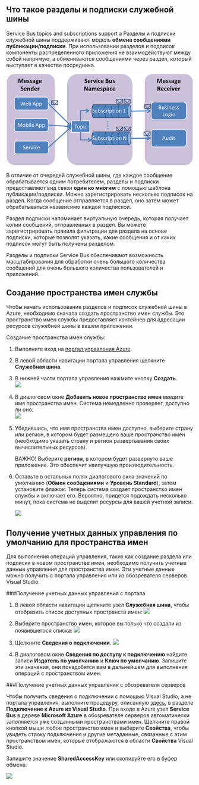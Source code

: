 ﻿<h2><a name="what-are-service-bus-topics"></a>Что такое разделы и подписки служебной шины</h2>

Service Bus topics and subscriptions support a Разделы и подписки служебной шины поддерживают модель **обмена сообщениями публикации/подписки**. При использовании разделов и подписок компоненты распределенного приложения не взаимодействуют между собой напрямую, а обмениваются сообщениями через раздел, который выступает в качестве посредника.

![TopicConcepts](./media/howto-service-bus-topics/sb-topics-01.png)

В отличие от очередей служебной шины, где каждое сообщение обрабатывается одним потребителем, разделы и подписки предоставляют вид связи **один ко многим** с помощью шаблона публикации/подписки. Можно зарегистрировать несколько подписок на раздел. Когда сообщение отправляется в раздел, оно затем может обрабатываться независимо каждой подпиской.

Раздел подписки напоминает виртуальную очередь, которая получает копии сообщений, отправленных в раздел. Вы можете зарегистрировать правила фильтрации для раздела на основе подписки, которые позволят указать, какие сообщения и от каких подписок могут быть получены разделом.

Разделы и подписки Service Bus обеспечивают возможность масштабирования для обработки очень большого количества сообщений для очень большого количества пользователей и приложений.

<h2><a name="create-a-service-namespace"></a>Создание пространства имен службы</h2>

Чтобы начать использование разделов и подписок служебной шины в Azure, необходимо сначала создать пространство имен службы. Это пространство имен службы предоставляет контейнер для адресации ресурсов служебной шины в вашем приложении.

Создание пространства имен службы:

1.  Выполните вход на [портал управления Azure][].

2.  В левой области навигации портала управления щелкните
    **Служебная шина**.

3.  В нижней части портала управления нажмите кнопку **Создать**.   
    ![][0]

4.  В диалоговом окне **Добавить новое пространство имен** введите имя пространства имен.
    Система немедленно проверяет, доступно ли оно.   
    ![][2]

5.  Убедившись, что имя пространства имен доступно, выберите страну или регион, в котором будет размещено ваше пространство имен (необходимо указать страну и регион развертывания своих вычислительных ресурсов).

	ВАЖНО! Выберите **регион**, в котором будет развернуто ваше приложение. Это обеспечит наилучшую производительность.

6. 	Оставьте в остальных полях диалогового окна значений по умолчанию (**Обмен сообщениями** и **Уровень Standard**), затем установите флажок. Теперь система создает пространство имен службы и включает его. Вероятно, придется подождать несколько минут, пока система не выделит ресурсы для вашей учетной записи.

	![][6]


<h2><a name="obtain-default-credentials"></a>Получение учетных данных управления по умолчанию для пространства имен</h2>

Для выполнения операций управления, таких как создание раздела или подписки в новом пространстве имен, необходимо получить учетные данные управления для пространства имен. Эти учетные данные можно получить с портала управления или из обозревателя серверов Visual Studio.

###Получение учетных данных управления с портала

1.  В левой области навигации щелкните узел **Служебная шина**, чтобы отобразить список доступных пространств имен:    ![][0]

2.  Выберите пространство имен, которое вы только что создали из появившегося списка:    ![][3]

3.  Щелкните **Сведения о подключении**.    ![][4]

4.  В диалоговом окне **Сведения по доступу к подключению** найдите записи **Издатель по умолчанию** и **Ключ по умолчанию**. Запишите эти значения, они понадобятся вам в дальнейшем для выполнения операций с пространством имен. 

###Получение учетных данных управления с обозревателя серверов

Чтобы получить сведения о подключении с помощью Visual Studio, а не портала управления, выполните процедуру, описанную [здесь](http://http://msdn.microsoft.com/ru-ru/library/windowsazure/ff687127.aspx), в разделе **Подключение к Azure из Visual Studio**. При входе в Azure узел **Service Bus** в дереве **Microsoft Azure** в обозревателе серверов автоматически заполняется уже созданными пространствами имен. Щелкните правой кнопкой мыши любое пространство имен и выберите **Свойства**, чтобы увидеть строку подключения и другие метаданные, связанные с этим пространством имен, которые отображаются в области **Свойства** Visual Studio. 

Запишите значение **SharedAccessKey** или скопируйте его в буфер обмена.

![][34]

 
  [Портал управления Azure]: http://manage.windowsazure.com
  [0]: ./media/howto-service-bus-topics/sb-queues-13.png
  [2]: ./media/howto-service-bus-topics/sb-queues-04.png
  [3]: ./media/howto-service-bus-topics/sb-queues-09.png
  [4]: ./media/howto-service-bus-topics/sb-queues-06.png
  
  [6]: ./media/howto-service-bus-topics/getting-started-multi-tier-27.png
  [34]: ./media/howto-service-bus-topics/VSProperties.png
<!--HONumber=42-->
